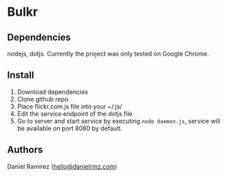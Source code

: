 Bulkr
=

Dependencies
-

nodejs, dotjs. 
Currently the project was only tested on Google Chrome.

Install
-

1. Download dependencies
2. Clone github repo
3. Place flickr.com.js file into your ~/.js/
4. Edit the service endpoint of the dotjs file
5. Go to server and start service by executing `node daemon.js`, service will be available on port 8080 by default. 

Authors
-
Daniel Ramirez (hello@danielrmz.com) 
